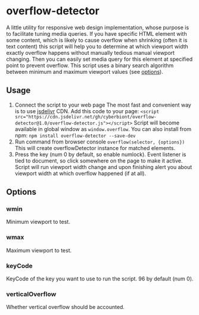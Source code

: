 # overflow-detector

A little utility for responsive web design implementation, whose purpose is to facilitate tuning media queries.
If you have specific HTML element with some content, which is likely to cause overflow when shrinking (often it is text content) this script will help you to determine at which viewport width exactly overflow happens without manually tedious manual viewport changing. Then you can easily set media query for this element at specified point to prevent overflow.
This script uses a binary search algorithm between minimum and maximum viewport values (see [options](#options)).

## Usage

1. Connect the script to your web page The most fast and convenient way is to use [jsdelivr](https://www.jsdelivr.com/) CDN. Add this code to your page:
`<script src="https://cdn.jsdelivr.net/gh/cyberbiont/overflow-detector@1.0/overflow-detector.js"></script>`
Script will become available in global window as `window.overflow`.
You can also install from npm:
`npm install overflow-detector --save-dev`
3. Run command from browser console
   `overflow(selector, {options})`
   This will create overflowDetector instance for matched elements.
4. Press the key (num 0 by default, so enable numlock). Event listener is tied to document, so click somewhere on the page to make it active. Script will run viewport width change and upon finishing alert you about viewport width at which overflow happened (if at all).

## Options

### wmin

Minimum viewport to test.

### wmax

Maximum viewport to test.

### keyCode

KeyCode of the key you want to use to run the script. 96 by default (num 0).

### verticalOverflow

Whether vertical overflow should be accounted.
